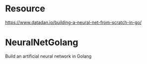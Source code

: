 # Resource
https://www.datadan.io/building-a-neural-net-from-scratch-in-go/

# NeuralNetGolang
Build an artificial neural network in Golang
